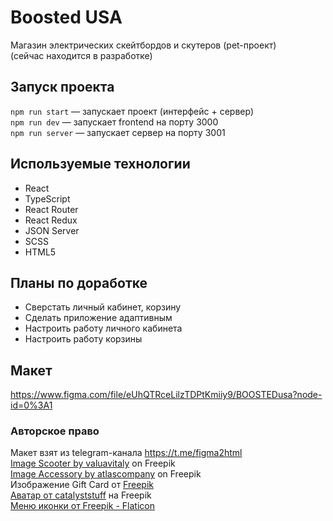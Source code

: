 # Boosted USA
Mагазин электрических скейтбордов и скутеров (pet-проект)<br />
(сейчас находится в разработке)

## Запуск проекта
`npm run start` — запускает проект (интерфейс + сервер) <br />
`npm run dev` — запускает frontend на порту 3000 <br />
`npm run server` — запускает сервер на порту 3001

## Используемые технологии
* React
* TypeScript
* React Router
* React Redux
* JSON Server
* SCSS
* HTML5

## Планы по доработке
* Сверстать личный кабинет, корзину
* Сделать приложение адаптивным
* Настроить работу личного кабинета
* Настроить работу корзины

## Макет
https://www.figma.com/file/eUhQTRceLilzTDPtKmiiy9/BOOSTEDusa?node-id=0%3A1

### Авторское право
Макет взят из telegram-канала https://t.me/figma2html <br />
<a href="https://www.freepik.com/free-photo/black-scooter-photo-white-background-isolation_11180525.htm#query=scooter&from_query=%D1%81%D0%B0%D0%BC%D0%BE%D0%BA%D0%B0%D1%82&position=23&from_view=search&track=sph">Image Scooter by valuavitaly</a> on Freepik <br />
<a href="https://www.freepik.com/free-photo/trolley-wheels-isolated-white-background-close-up_21939070.htm#query=%D0%BA%D0%BE%D0%BB%D0%B5%D1%81%D0%BE%20%D1%81%D0%B0%D0%BC%D0%BE%D0%BA%D0%B0%D1%82%D0%B0&position=17&from_view=search&track=ais">Image Accessory by atlascompany</a> on Freepik <br />
Изображение Gift Card от <a href="https://ru.freepik.com/free-vector/_1217932.htm#query=gift%20vaucher%20scooter&position=1&from_view=search&track=ais">Freepik</a> <br />
<a href="https://ru.freepik.com/free-vector/_13486463.htm#query=avatar&position=2&from_view=search&track=sph">Аватар от catalyststuff</a> на Freepik <br />
<a href="https://www.flaticon.com/ru/free-icons/" title="меню иконки">Меню иконки от Freepik - Flaticon</a>

